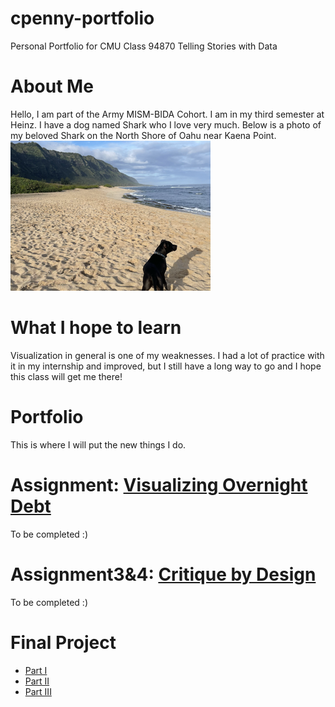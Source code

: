 # cpenny-portfolio
Personal Portfolio for CMU Class 94870 Telling Stories with Data

# About Me
Hello, I am part of the Army MISM-BIDA Cohort. I am in my third semester at Heinz. I have a dog named Shark who I love very much. Below is a photo of my beloved Shark on the North Shore of Oahu near Kaena Point. 
![shark](shark.png)

# What I hope to learn
Visualization in general is one of my weaknesses. I had a lot of practice with it in my internship and improved, but I still have a long way to go and I hope this class will get me there!

# Portfolio 
This is where I will put the new things I do. 

# Assignment: [Visualizing Overnight Debt](link.md)
To be completed :)
# Assignment3&4: [Critique by Design](link.md)
To be completed :)
# Final Project
- [Part I](Part_I.md)
- [Part II](Part_II.md)
- [Part III](Part_III.md)
